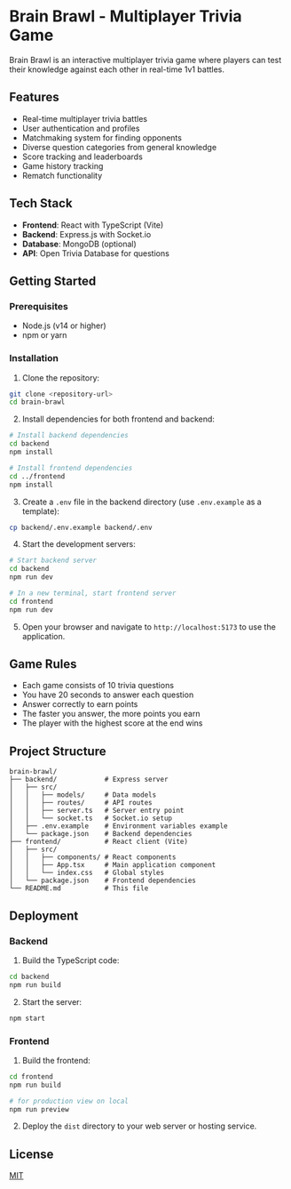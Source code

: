 # Brain Brawl - Multiplayer Trivia Game

Brain Brawl is an interactive multiplayer trivia game where players can test their knowledge against each other in real-time 1v1 battles.

## Features

- Real-time multiplayer trivia battles
- User authentication and profiles
- Matchmaking system for finding opponents
- Diverse question categories from general knowledge
- Score tracking and leaderboards
- Game history tracking
- Rematch functionality

## Tech Stack

- **Frontend**: React with TypeScript (Vite)
- **Backend**: Express.js with Socket.io
- **Database**: MongoDB (optional)
- **API**: Open Trivia Database for questions

## Getting Started

### Prerequisites

- Node.js (v14 or higher)
- npm or yarn

### Installation

1. Clone the repository:
```bash
git clone <repository-url>
cd brain-brawl
```

2. Install dependencies for both frontend and backend:
```bash
# Install backend dependencies
cd backend
npm install

# Install frontend dependencies
cd ../frontend
npm install
```

3. Create a `.env` file in the backend directory (use `.env.example` as a template):
```bash
cp backend/.env.example backend/.env
```

4. Start the development servers:
```bash
# Start backend server
cd backend
npm run dev

# In a new terminal, start frontend server
cd frontend
npm run dev
```

5. Open your browser and navigate to `http://localhost:5173` to use the application.

## Game Rules

- Each game consists of 10 trivia questions
- You have 20 seconds to answer each question
- Answer correctly to earn points
- The faster you answer, the more points you earn
- The player with the highest score at the end wins

## Project Structure

```
brain-brawl/
├── backend/            # Express server
│   ├── src/
│   │   ├── models/     # Data models
│   │   ├── routes/     # API routes
│   │   ├── server.ts   # Server entry point
│   │   └── socket.ts   # Socket.io setup
│   ├── .env.example    # Environment variables example
│   └── package.json    # Backend dependencies
├── frontend/           # React client (Vite)
│   ├── src/
│   │   ├── components/ # React components
│   │   ├── App.tsx     # Main application component
│   │   └── index.css   # Global styles
│   └── package.json    # Frontend dependencies
└── README.md           # This file
```

## Deployment

### Backend
1. Build the TypeScript code:
```bash
cd backend
npm run build
```

2. Start the server:
```bash
npm start
```

### Frontend
1. Build the frontend:
```bash
cd frontend
npm run build

# for production view on local
npm run preview
```

2. Deploy the `dist` directory to your web server or hosting service.

## License

[MIT](LICENSE)
